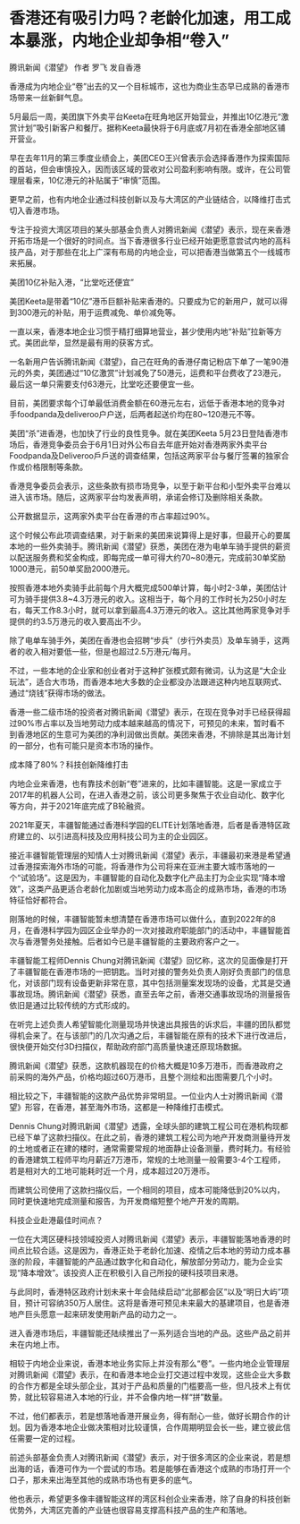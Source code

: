 

# 香港还有吸引力吗？老龄化加速，用工成本暴涨，内地企业却争相“卷入”

腾讯新闻《潜望》 作者 罗飞 发自香港

香港成为内地企业“卷”出去的又一个目标城市，这也为商业生态早已成熟的香港市场带来一丝新鲜气息。

5月最后一周，美团旗下外卖平台Keeta在旺角地区开始营业，并推出10亿港元“激赏计划”吸引新客户和餐厅。据称Keeta最快将于6月底或7月初在香港全部地区铺开营业。

早在去年11月的第三季度业绩会上，美团CEO王兴曾表示会选择香港作为探索国际的首站，但会审慎投入，因而该区域的营收对公司盈利影响有限。或许，在公司管理层看来，10亿港元的补贴属于“审慎”范围。

更早之前，也有内地企业通过科技创新以及与大湾区的产业链结合，以降维打击式切入香港市场。

专注于投资大湾区项目的某头部基金负责人对腾讯新闻《潜望》表示，现在来香港开拓市场是一个很好的时间点。当下香港很多行业已经开始更愿意尝试内地的高科技产品，对于那些在北上广深有布局的内地企业，可以把香港当做第五个一线城市来拓展。

美团10亿补贴入港，“比堂吃还便宜”

美团Keeta是带着“10亿”港币巨额补贴来香港的。只要成为它的新用户，就可以得到300港元的补贴，用于运费减免、单价减免等。

一直以来，香港本地企业习惯于精打细算地营业，甚少使用内地“补贴”拉新等方式。美团此举，显然是最有用的获客方式。

一名新用户告诉腾讯新闻《潜望》，自己在旺角的香港仔南记粉店下单了一笔90港元的外卖，美团通过“10亿激赏”计划减免了50港元，运费和平台费收了23港元，最后这一单只需要支付63港元，比堂吃还要便宜一些。

目前，美团要求每个订单最低消费金额在60港元左右，远低于香港本地的竞争对手foodpanda及deliveroo户户送，后两者起送价均在80~120港元不等。

美团“杀”进香港，也加快了行业的良性竞争。就在美团Keeta
5月23日登陆香港市场后，香港竞争委员会于6月1日对外公布自去年底开始对香港两家外卖平台Foodpanda及Deliveroo戶戶送的调查结果，包括这两家平台与餐厅签署的独家合作或价格限制等条款。

香港竞争委员会表示，这些条款有损市场竞争，以至于新平台和小型外卖平台难以进入该市场。随后，这两家平台均发表声明，承诺会修订及删除相关条款。

公开数据显示，这两家外卖平台在香港的市占率超过90%。

这个时候公布此项调查结果，对于新来的美团来说算得上是好事，但最开心的要属本地的一些外卖骑手。腾讯新闻《潜望》获悉，美团在港为电单车骑手提供的薪资以配送服务费和奖金构成，即每完成一单可得大约70~80港元，完成前30单奖励1000港元，前50单奖励2000港元。

按照香港本地外卖骑手此前每个月大概完成500单计算，每小时2-3单，美团估计可为骑手提供3.8~4.3万港元的收入。这相当于，每个月的工作时长为250小时左右，每天工作8.3小时，就可以拿到最高4.3万港元的收入。这比其他两家竞争对手提供的约3.5万港元的收入要高出不少。

除了电单车骑手外，美团在香港也会招聘“步兵”（步行外卖员）及单车骑手，这两者的收入相对要低一些，但是也超过2.5万港元/每月。

不过，一些本地的企业家和创业者对于这种扩张模式颇有微词，认为这是“大企业玩法”，适合大市场，而香港本地大多数的企业都没办法跟进这种内地互联网式、通过“烧钱”获得市场的做法。

香港一些二级市场的投资者对腾讯新闻《潜望》表示，在现在竞争对手已经获得超过90%市占率以及当地劳动力成本越来越高的情况下，可预见的未来，暂时看不到香港地区的生意可为美团的净利润做出贡献。美团来香港，不排除是其出海计划的一部分，也有可能只是资本市场的操作。

成本降了80%？科技创新降维打击

内地企业来香港，也有靠技术创新“卷”进来的，比如丰疆智能。这是一家成立于2017年的机器人公司，在进入香港之前，该公司更多聚焦于农业自动化、数字化等方向，并于2021年底完成了B轮融资。

2021年夏天，丰疆智能通过香港科学园的ELITE计划落地香港，后者是香港特区政府建立的、以引进高科技及应用科技公司为主的企业园区。

接近丰疆智能管理层的知情人士对腾讯新闻《潜望》表示，丰疆最初来港是希望通过香港探索海外市场的可能，将香港作为公司将来在亚洲主要大城市落地的一个“试验场”。这是因为，丰疆智能的自动化及数字化产品主打为企业实现“降本增效”，这类产品更适合老龄化加剧或当地劳动力成本高企的成熟市场，香港的市场特征恰好都符合。

刚落地的时候，丰疆智能暂未想清楚在香港市场可以做什么，直到2022年的8月，在香港科学园为园区企业举办的一次对接政府职能部门的活动中，丰疆智能首次与香港警务处接触。后者如今已是丰疆智能的主要政府客户之一。

丰疆智能工程师Dennis
Chung对腾讯新闻《潜望》回忆称，这次的见面像是打开了丰疆智能在香港市场的一把钥匙。当时对接的警务处负责人刚好负责部门的信息化，对该部门现有设备更新非常在意，其中包括测量案发现场的设备，尤其是交通事故现场。腾讯新闻《潜望》获悉，直至去年之前，香港交通事故现场的测量报告依旧是通过比较传统的方式形成的。

在听完上述负责人希望智能化测量现场并快速出具报告的诉求后，丰疆的团队都觉得机会来了。在与该部门的几次沟通之后，丰疆智能在原有的技术下进行改进后，很快便开始交付3D扫描仪，帮助政府部门高质量快速还原现场数据。

腾讯新闻《潜望》获悉，这款机器现在的价格大概是10多万港币，而香港政府之前采购的海外产品，价格均超过60万港币，且整个测绘和出图需要几个小时。

相比较之下，丰疆智能的这款产品优势非常明显。一位业内人士对腾讯新闻《潜望》形容，在香港，甚至海外市场，这都是一种降维打击模式。

Dennis
Chung对腾讯新闻《潜望》透露，全球头部的建筑工程公司在港机构现都已经下单了这款扫描仪。在此之前，香港的建筑工程公司为地产开发商测量待开发的土地或者正在建的楼时，通常需要常规的地面静止设备测量，费时耗力。有经验的香港建筑工程师平均月薪近7万港币，常规的土地测量一般需要3-4个工程师，若是相对大的工地可能耗时近一个月，成本超过20万港币。

而建筑公司使用了这款扫描仪后，一个相同的项目，成本可能降低到20%以内，同时更快速地完成测量和报告，为开发商缩短整个地产开发的周期。

科技企业赴港最佳时间点？

一位在大湾区硬科技领域投资人对腾讯新闻《潜望》表示，丰疆智能落地香港的时间点比较合适。这是因为，香港正处于老龄化加速、疫情之后本地的劳动力成本暴涨的阶段，丰疆智能的产品通过数字化和自动化，解放部分劳动力，能为企业实现“降本增效”。该投资人正在积极引入自己所投的硬科技项目来港。

与此同时，香港特区政府计划未来十年会陆续启动“北部都会区”以及“明日大屿”项目，预计可容纳350万人居住。这将是香港可预见未来最大的基建项目，也是香港地产巨头愿意一起来研发使用新产品的动力之一。

进入香港市场后，丰疆智能还陆续推出了一系列适合当地的产品。这些产品之前并未在内地上市。

相较于内地企业来说，香港本地业务实际上并没有那么“卷”。一些内地企业管理层对腾讯新闻《潜望》表示，在和香港本地企业打交道过程中发现，这些企业大多数的合作方都是全球头部企业，其对于产品和质量的门槛要高一些，但凡技术上有优势，就比较容易进入本地的行业，并不会像内地一样“拼”数量。

不过，他们都表示，若是想落地香港开展业务，得有耐心一些，做好长期合作的计划。因为香港本地企业做决策相对比较谨慎，合作周期明显会长一些，建立彼此信任需要一定的过程。

前述头部基金负责人对腾讯新闻《潜望》表示，对于很多湾区的企业来说，若是想出海的话，香港可作为一个尝试的市场。若是能够在香港这个成熟的市场打开一个口子，那未来出海至其他的成熟市场也有更多的底气。

他也表示，希望更多像丰疆智能这样的湾区科创企业来香港，除了自身的科技创新优势外，大湾区完善的产业链也很容易支撑高科技产品的生产和落地。

